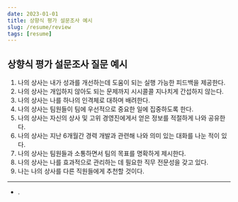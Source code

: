 ```yaml
---
date: 2023-01-01
title: 상향식 평가 설문조사 예시
slug: /resume/review
tags: [resume]
---
```


## 상향식 평가 설문조사 질문 예시

1. 나의 상사는 내가 성과를 개선하는데 도움이 되는 실행 가능한 피드백을 제공한다.
2. 나의 상사는 개입하지 않아도 되는 문제까지 시시콜콜 지나치게 간섭하지 않는다.
3. 나의 상사는 나를 하나의 인격체로 대하며 배려한다.
4. 나의 상사는 팀원들이 팀에 우선적으로 중요한 일에 집중하도록 한다.
5. 나의 상사는 자신의 상사 및 고위 경영진에게서 얻은 정보를 적절하게 나와 공유한다.
6. 나의 상사는 지난 6개월간 경력 개발과 관련해 나와 의미 있는 대화를 나눈 적이 있다.
7. 나의 상사는 팀원들과 소통하면서 팀의 목표를 명확하게 제시한다.
8. 나의 상사는 나를 효과적으로 관리하는 데 필요한 직무 전문성을 갖고 있다.
9. 나는 나의 상사를 다른 직원들에게 추천할 것이다.

---

- .